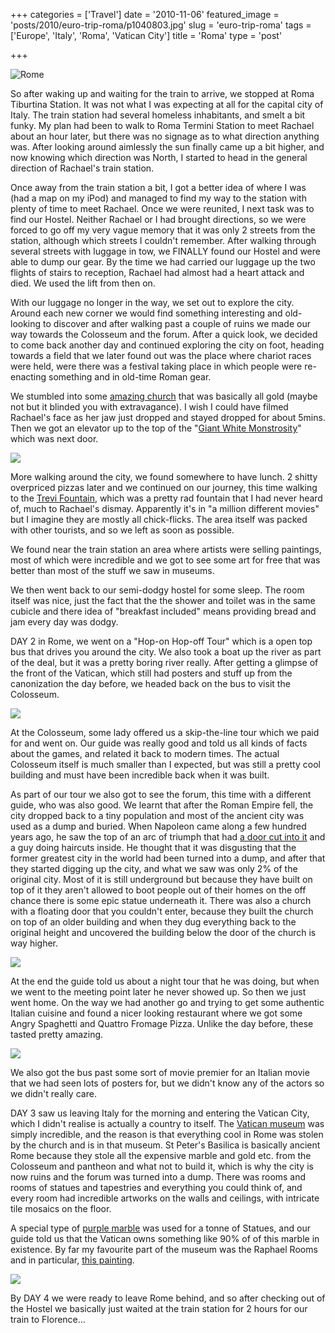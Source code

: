 +++
categories = ['Travel']
date = '2010-11-06'
featured_image = 'posts/2010/euro-trip-roma/p1040803.jpg'
slug = 'euro-trip-roma'
tags = ['Europe', 'Italy', 'Roma', 'Vatican City']
title = 'Roma'
type = 'post'

+++

![Rome](p1040803.jpg)

So after waking up and waiting for the train to arrive, we stopped at Roma Tiburtina Station. It was not what I was expecting at all for the capital city of Italy.
The train station had several homeless inhabitants, and smelt a bit funky. My plan had been to walk to Roma Termini Station to meet Rachael about an hour later, but there was no signage as to what direction anything was. After looking around aimlessly the sun finally came up a bit higher, and now knowing which direction was North, I started to head in the general direction of Rachael's train station.

Once away from the train station a bit, I got a better idea of where I was (had a map on my iPod) and managed to find my way to the station with plenty of time to meet Rachael. Once we were reunited, I next task was to find our Hostel. Neither Rachael or I had brought directions, so we were forced to go off my very vague memory that it was only 2 streets from the station, although which streets I couldn't remember. After walking through several streets with luggage in tow, we FINALLY found our Hostel and were able to dump our gear. By the time we had carried our luggage up the two flights of stairs to reception, Rachael had almost had a heart attack and died. We used the lift from then on.

With our luggage no longer in the way, we set out to explore the city. Around each new corner we would find something interesting and old-looking to discover and after walking past a couple of ruins we made our way towards the Colosseum and the forum. After a quick look, we decided to come back another day and continued exploring the city on foot, heading towards a field that we later found out was the place where chariot races were held, were there was a festival taking place in which people were re-enacting something and in old-time Roman gear.

We stumbled into some [amazing church](http://en.wikipedia.org/wiki/Santa_Maria_in_Aracoeli) that was basically all gold (maybe not but it blinded you with extravagance). I wish I could have filmed Rachael's face as her jaw just dropped and stayed dropped for about 5mins. Then we got an elevator up to the top of the "[Giant White Monstrosity](http://en.wikipedia.org/wiki/Monument_to_Vittorio_Emanuele_II)" which was next door.

![](church.jpg)

More walking around the city, we found somewhere to have lunch. 2 shitty overpriced pizzas later and we continued on our journey, this time walking to the [Trevi Fountain](http://en.wikipedia.org/wiki/Trevi_Fountain), which was a pretty rad fountain that I had never heard of, much to Rachael's dismay. Apparently it's in "a million different movies" but I imagine they are mostly all chick-flicks. The area itself was packed with other tourists, and so we left as soon as possible.

We found near the train station an area where artists were selling paintings, most of which were incredible and we got to see some art for free that was better than most of the stuff we saw in museums.

We then went back to our semi-dodgy hostel for some sleep. The room itself was nice, just the fact that the the shower and toilet was in the same cubicle and there idea of "breakfast included" means providing bread and jam every day was dodgy.

DAY 2 in Rome, we went on a "Hop-on Hop-off Tour" which is a open top bus that drives you around the city. We also took a boat up the river as part of the deal, but it was a pretty boring river really. After getting a glimpse of the front of the Vatican, which still had posters and stuff up from the canonization the day before, we headed back on the bus to visit the Colosseum.

![](bus.jpg)

At the Colosseum, some lady offered us a skip-the-line tour which we paid for and went on. Our guide was really good and told us all kinds of facts about the games, and related it back to modern times. The actual Colosseum itself is much smaller than I expected, but was still a pretty cool building and must have been incredible back when it was built.

As part of our tour we also got to see the forum, this time with a different guide, who was also good. We learnt that after the Roman Empire fell, the city dropped back to a tiny population and most of the ancient city was used as a dump and buried. When Napoleon came along a few hundred years ago, he saw the top of an arc of triumph that had [a door cut into it](http://en.wikipedia.org/wiki/File:Roman.forum.%26.arch.of.septimius.rome.arp.jpg) and a guy doing haircuts inside. He thought that it was disgusting that the former greatest city in the world had been turned into a dump, and after that they started digging up the city, and what we saw was only 2% of the original city. Most of it is still underground but because they have built on top of it they aren't allowed to boot people out of their homes on the off chance there is some epic statue underneath it. There was also a church with a floating door that you couldn't enter, because they built the church on top of an older building and when they dug everything back to the original height and uncovered the building below the door of the church is way higher.

![](forum.jpg)

At the end the guide told us about a night tour that he was doing, but when we went to the meeting point later he never showed up. So then we just went home. On the way we had another go and trying to get some authentic Italian cuisine and found a nicer looking restaurant where we got some Angry Spaghetti and Quattro Fromage Pizza. Unlike the day before, these tasted pretty amazing.

![](map.jpg)

We also got the bus past some sort of movie premier for an Italian movie that we had seen lots of posters for, but we didn't know any of the actors so we didn't really care.

DAY 3 saw us leaving Italy for the morning and entering the Vatican City, which I didn't realise is actually a country to itself. The [Vatican museum](http://en.wikipedia.org/wiki/Vatican_Museum) was simply incredible, and the reason is that everything cool in Rome was stolen by the church and is in that museum. St Peter's Basilica is basically ancient Rome because they stole all the expensive marble and gold etc. from the Colosseum and pantheon and what not to build it, which is why the city is now ruins and the forum was turned into a dump. There was rooms and rooms of statues and tapestries and everything you could think of, and every room had incredible artworks on the walls and ceilings, with intricate tile mosaics on the floor.

A special type of [purple marble](http://en.wikipedia.org/wiki/Porphyry_%28geology%29) was used for a tonne of Statues, and our guide told us that the Vatican owns something like 90% of of this marble in existence. By far my favourite part of the museum was the Raphael Rooms and in particular, [this painting](http://en.wikipedia.org/wiki/The_School_of_Athens).

![](vatican.jpg)

By DAY 4 we were ready to leave Rome behind, and so after checking out of the Hostel we basically just waited at the train station for 2 hours for our train to Florence...